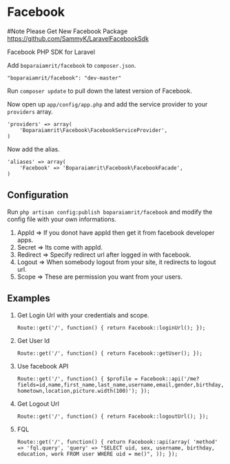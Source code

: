 # Facebook

#Note
Please Get New Facebook Package
https://github.com/SammyK/LaravelFacebookSdk

Facebook PHP SDK for Laravel

Add `boparaiamrit/facebook` to `composer.json`.

    "boparaiamrit/facebook": "dev-master"
    
Run `composer update` to pull down the latest version of Facebook.

Now open up `app/config/app.php` and add the service provider to your `providers` array.

    'providers' => array(
        'Boparaiamrit\Facebook\FacebookServiceProvider',
    )

Now add the alias.

    'aliases' => array(
        'Facebook' => 'Boparaiamrit\Facebook\FacebookFacade',
    )


## Configuration

Run `php artisan config:publish boparaiamrit/facebook` and modify the config file with your own informations.

1. AppId => If you donot have appId then get it from facebook developer apps.
2. Secret => Its come with appId.
3. Redirect => Specify redirect url after logged in with facebook.
4. Logout => When somebody logout from your site, it redirects to logout url.
5. Scope => These are permission you want from your users.


## Examples

1. Get Login Url with your credentials and scope.

    `Route::get('/', function()
    {
    	return Facebook::loginUrl();
    });`

2. Get User Id

    `Route::get('/', function()
    {
    	return Facebook::getUser();
    });`

3. Use facebook API

    `Route::get('/', function()
    {
    	$profile = Facebook::api('/me?fields=id,name,first_name,last_name,username,email,gender,birthday,hometown,location,picture.width(100)');
    });`
    
4. Get Logout Url

    `Route::get('/', function()
    {
    	return Facebook::logoutUrl();
    });`
    
5. FQL

    `Route::get('/', function()
    {
    	return Facebook::api(array(
            'method' => 'fql.query',
            'query' => "SELECT uid, sex, username, birthday, education, work FROM user WHERE uid = me()",
        ));
    });`

